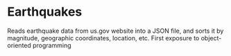 # Earthquakes
Reads earthquake data from us.gov website into a JSON file, and sorts it by magnitude, geographic coordinates, location, etc. First exposure to object-oriented programming
